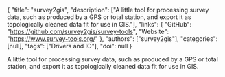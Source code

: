 {
  "title": "survey2gis",
  "description": ["A little tool for processing survey data, such as produced by a GPS or total station, and export it as topologically cleaned data fit for use in GIS."],
  "links": {
    "GitHub": "https://github.com/survey2gis/survey-tools",
    "Website": "https://www.survey-tools.org/"
  },
  "authors": ["survey2gis"],
  "categories": [null],
  "tags": ["Drivers and IO"],
  "doi": null
}

<!-- Generated by csv2md.R – do not edit by hand -->

A little tool for processing survey data, such as produced by a GPS or total station, and export it as topologically cleaned data fit for use in GIS.